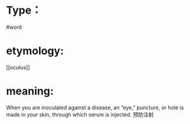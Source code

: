 # Type：
#word 
# etymology: 
[[oculus]]
# meaning: 
When you are inoculated against a disease, an “eye,” puncture, or hole is made in your skin, through which serum is injected.
预防注射
